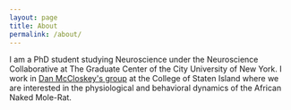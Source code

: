 ```yaml
---
layout: page
title: About
permalink: /about/
---
```


I am a PhD student studying Neuroscience under the Neuroscience Collaborative at The Graduate Center of the City University of New York.  I work in [Dan McCloskey's group](http://mccloskey.neuro.nyc) at the College of Staten Island where we are interested in the physiological and behavioral dynamics of the African Naked Mole-Rat. 

